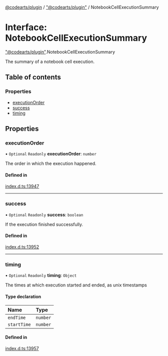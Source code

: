 [@codearts/plugin](../README.md) / ["@codearts/plugin"](../modules/_codearts_plugin_.md) / NotebookCellExecutionSummary

# Interface: NotebookCellExecutionSummary

["@codearts/plugin"](../modules/_codearts_plugin_.md).NotebookCellExecutionSummary

The summary of a notebook cell execution.

## Table of contents

### Properties

- [executionOrder](codearts_plugin_.NotebookCellExecutionSummary.md#executionorder)
- [success](codearts_plugin_.NotebookCellExecutionSummary.md#success)
- [timing](codearts_plugin_.NotebookCellExecutionSummary.md#timing)

## Properties

### executionOrder

• `Optional` `Readonly` **executionOrder**: `number`

The order in which the execution happened.

#### Defined in

[index.d.ts:13947](https://github.com/shuyaqian/cloudide-plugin-api/blob/5b69219/index.d.ts#L13947)

___

### success

• `Optional` `Readonly` **success**: `boolean`

If the execution finished successfully.

#### Defined in

[index.d.ts:13952](https://github.com/shuyaqian/cloudide-plugin-api/blob/5b69219/index.d.ts#L13952)

___

### timing

• `Optional` `Readonly` **timing**: `Object`

The times at which execution started and ended, as unix timestamps

#### Type declaration

| Name | Type |
| :------ | :------ |
| `endTime` | `number` |
| `startTime` | `number` |

#### Defined in

[index.d.ts:13957](https://github.com/shuyaqian/cloudide-plugin-api/blob/5b69219/index.d.ts#L13957)
